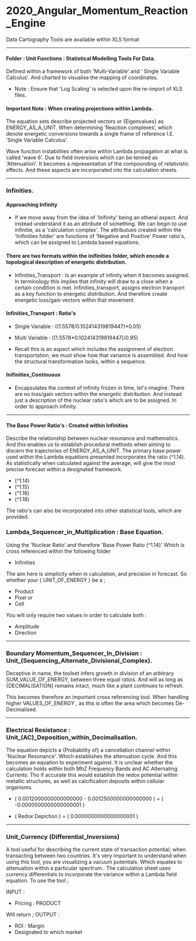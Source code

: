 # 2020_Angular_Momentum_Reaction_Engine 
Data Cartography Tools are available within XLS format

---
 
#### Folder : Unit Functions : Statistical Modelling Tools For Data.

Defined within a framework of both 'Multi-Variable' and ‘ Single Variable Calculus'. 
And charted to visualise the mapping of coordinates. 

* Note : Ensure that 'Log Scaling' is selected upon the re-import of XLS files. 

#### Important Note : When creating projections within Lambda.

The equation sets describe projected vectors or {Eigenvalues} as ENERGY_AS_A_UNIT. When determining ‘Reaction complexes’, which denote energetic conversions towards a single frame of reference I.E. ‘Single Variable Calculus’.

Wave function instabilities often arise within Lambda propagation at what is called 'wave 6'. Due to field inversions which can be termed as 'Attenuation'. It becomes a representation of the compounding of relativistic effects. And these aspects are incorporated into the calculation sheets. 

---

### Infinities.

#### Approaching Infinity

* If we move away from the idea of 'Inifinity' being an etheral aspect. And instead understand it as an attribute of something. 
We can begin to use infinitie, as a 'calculation complex'. The attributues created within the 'Inifinities folder' are functions of 'Negative and Positive' Power ratio's, which can  be assigned to Lambda based equations.

#### There are two formats within the inifinities folder, which encode a topological description of energetic distribution. 

- Infinities_Transport : Is an example of infinity when it becomes assigned. In terminology this implies that infinity will draw to a close when a certain condition is met.
Infinities_transport, assigns electron transport as a key function to energetic distribution. And therefore create energetic loss/gain vectors within that movement. 

#### Infinities_Transport : Ratio's

* Single Variable : ((1.5578/0.102414319819447)*0.05)
* Multi Variable : ((1.5578*0.102414319819447)/0.95)

* Recall this is an aspect which includes the assignment of electron transportation, we must show how that variance is assembled. And how the structural transformation looks, within a sequence.

#### Inifinities_Continuous 

* Encapsulates the context of infinity frozen in time, let's imagine. There are no loss/gain vectors within the energetic distribution. And instead just a description of the nuclear ratio's which are to be assigned. In order to approach infinity. 

---

#### The Base Power Ratio's : Created within Infinities

Describe the relationship between nuclear resonance and mathematics. And this enables us to establish procedural methods when aiming to discern the trajectories of ENERGY_AS_A_UNIT. The primary base power used within the Lambda equations presented incorporates the ratio (^1.14). As statistically when calculated against the average, will give the most precise forecast within a designated framework. 

* (^1.14)
* (^1.15)
* (^1.16)
* (^1.18)


The ratio's can also be incorporated into other statistical tools, which are provided.


### Lambda_Sequencer_in_Multiplication : Base Equation.

Using the 'Nuclear Ratio' and therefore 'Base Power Ratio (^1.14)' 
Which is cross referenced within the following folder 

* Infinities 

The aim here is simplicity when in calculation, and precision in forecast. 
So whether your { UNIT_OF_ENERGY } be a ;

* Product
* Pixel or
* Cell

You will only require two values in order to calculate both :

* Amplitude
* Direction 


---

### Boundary Momentum_Sequencer_In_Division : Unit_(Sequencing_Alternate_Divisional_Complex).

Deceptive in name, the toolset infers growth in division of an arbitrary SUM_VALUE_OF_ENERGY, 
between three equal ratios. And will as long as {DECIMALISATION} remains intact, much like a plant continues to refresh. 

This becomes therefore an important cross referencing tool. 
When handling higher VALUES_OF_ENERGY , as this is often the area which becomes De-Decimalised.

---

### Electrical Resistance : Unit_(AC)_Deposition_within_Decimalisation.

The equation depicts a {Probability of} a cancellation channel within 'Nuclear Resonance'. Which establishes the attenuation cycle. And this becomes an equation to experiment against. It is unclear whether the calculation holds within both MhZ Frequency Bands and AC Alternating Currents. Tho if accurate this would establish the redox potential within metallic structures, as well as calcification deposits within cellular organisms. 

* ( 0.0012000000000000000 - 0.0012500000000000000 ) = ( -0.0000500000000000001 )

* ( Redox Depiction ) = ( 0.0000000000000000001 )

---

### Unit_Currency (Differential_Inversions)

A tool useful for describing the current state of transaction potential, when transacting between two countries. 
It's very important to understand when using this tool, you are visualizing a vacuum potentials. Which equates to attenuation within a particular spectrum.. 
The calculation sheet uses currency differentials to incorporate the variance within a Lambda field equation. To use the tool ; 

INPUT : 
* Pricing : PRODUCT

Will return ;
OUTPUT : 

* ROI : Margin 
* Designated to which market
